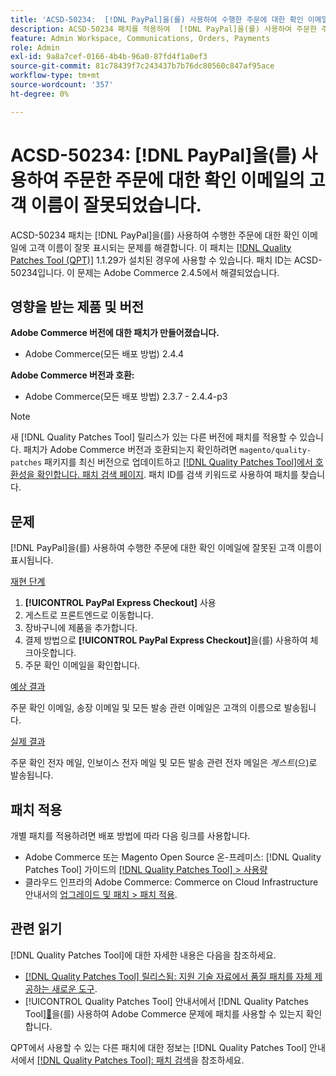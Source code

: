 ```yaml
---
title: 'ACSD-50234:  [!DNL PayPal]을(를) 사용하여 수행한 주문에 대한 확인 이메일의 고객 이름이 잘못되었습니다.'
description: ACSD-50234 패치를 적용하여  [!DNL PayPal]을(를) 사용하여 주문한 주문에 대한 확인 이메일에 고객 이름이 잘못 표시되는 Adobe Commerce 문제를 해결합니다.
feature: Admin Workspace, Communications, Orders, Payments
role: Admin
exl-id: 9a8a7cef-0166-4b4b-96a0-87fd4f1a0ef3
source-git-commit: 81c78439f7c243437b7b76dc80560c847af95ace
workflow-type: tm+mt
source-wordcount: '357'
ht-degree: 0%

---
```


# ACSD-50234: [!DNL PayPal]을(를) 사용하여 주문한 주문에 대한 확인 이메일의 고객 이름이 잘못되었습니다.

ACSD-50234 패치는 [!DNL PayPal]을(를) 사용하여 수행한 주문에 대한 확인 이메일에 고객 이름이 잘못 표시되는 문제를 해결합니다. 이 패치는 [[!DNL Quality Patches Tool (QPT)]](https://experienceleague.adobe.com/en/docs/commerce-knowledge-base/kb/announcements/commerce-announcements/magento-quality-patches-released-new-tool-to-self-serve-quality-patches) 1.1.29가 설치된 경우에 사용할 수 있습니다. 패치 ID는 ACSD-50234입니다. 이 문제는 Adobe Commerce 2.4.5에서 해결되었습니다.

## 영향을 받는 제품 및 버전

**Adobe Commerce 버전에 대한 패치가 만들어졌습니다.**

* Adobe Commerce(모든 배포 방법) 2.4.4

**Adobe Commerce 버전과 호환:**

* Adobe Commerce(모든 배포 방법) 2.3.7 - 2.4.4-p3

>[!NOTE]
>
>새 [!DNL Quality Patches Tool] 릴리스가 있는 다른 버전에 패치를 적용할 수 있습니다. 패치가 Adobe Commerce 버전과 호환되는지 확인하려면 `magento/quality-patches` 패키지를 최신 버전으로 업데이트하고 [[!DNL Quality Patches Tool]에서 호환성을 확인합니다. 패치 검색 페이지](https://experienceleague.adobe.com/tools/commerce-quality-patches/index.html). 패치 ID를 검색 키워드로 사용하여 패치를 찾습니다.

## 문제

[!DNL PayPal]을(를) 사용하여 수행한 주문에 대한 확인 이메일에 잘못된 고객 이름이 표시됩니다.

<u>재현 단계</u>

1. **[!UICONTROL PayPal Express Checkout]** 사용
1. 게스트로 프론트엔드로 이동합니다.
1. 장바구니에 제품을 추가합니다.
1. 결제 방법으로 **[!UICONTROL PayPal Express Checkout]**&#x200B;을(를) 사용하여 체크아웃합니다.
1. 주문 확인 이메일을 확인합니다.

<u>예상 결과</u>

주문 확인 이메일, 송장 이메일 및 모든 발송 관련 이메일은 고객의 이름으로 발송됩니다.

<u>실제 결과</u>

주문 확인 전자 메일, 인보이스 전자 메일 및 모든 발송 관련 전자 메일은 *게스트*(으)로 발송됩니다.

## 패치 적용

개별 패치를 적용하려면 배포 방법에 따라 다음 링크를 사용합니다.

* Adobe Commerce 또는 Magento Open Source 온-프레미스: [!DNL Quality Patches Tool] 가이드의 [[!DNL Quality Patches Tool] > 사용량](/help/tools/quality-patches-tool/usage.md)
* 클라우드 인프라의 Adobe Commerce: Commerce on Cloud Infrastructure 안내서의 [업그레이드 및 패치 > 패치 적용](https://experienceleague.adobe.com/docs/commerce-cloud-service/user-guide/develop/upgrade/apply-patches.html).

## 관련 읽기

[!DNL Quality Patches Tool]에 대한 자세한 내용은 다음을 참조하세요.

* [[!DNL Quality Patches Tool] 릴리스됨: 지원 기술 자료에서 품질 패치를 자체 제공하는 새로운 도구](https://experienceleague.adobe.com/en/docs/commerce-knowledge-base/kb/announcements/commerce-announcements/magento-quality-patches-released-new-tool-to-self-serve-quality-patches).
* [!UICONTROL Quality Patches Tool] 안내서에서  [!DNL Quality Patches Tool][&#128279;](/help/tools/quality-patches-tool/patches-available-in-qpt/check-patch-for-magento-issue-with-magento-quality-patches.md)을(를) 사용하여 Adobe Commerce 문제에 패치를 사용할 수 있는지 확인합니다.


QPT에서 사용할 수 있는 다른 패치에 대한 정보는 [!DNL Quality Patches Tool] 안내서에서 [[!DNL Quality Patches Tool]: 패치 검색](https://experienceleague.adobe.com/tools/commerce-quality-patches/index.html)을 참조하세요.
